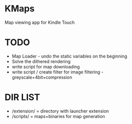 KMaps
=====

Map viewing app for Kindle Touch


TODO
====
* Map Loader - undo the static variables on the beginning
* Solve the dithered rendering
* write script for map downloading
* write script / create filter for image filtering - greyscale+4bit+compression


DIR LIST
========
* /extension/ = directory with launcher extension
* /scripts/ = maps+binaries for map generation